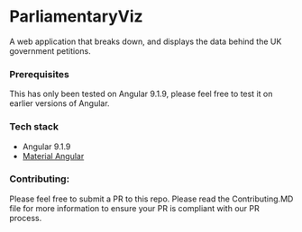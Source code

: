 # ParliamentaryViz
A web application that breaks down, and displays the data behind the UK government petitions. 
### Prerequisites
 This has only been tested on Angular 9.1.9, please feel free to test it on earlier versions of Angular.
 
### Tech stack
- Angular 9.1.9
- [Material Angular](https://material.angular.io/)

### Contributing:
 Please feel free to submit a PR to this repo. Please read the Contributing.MD file 
 for more information to ensure your PR is compliant with our PR process.